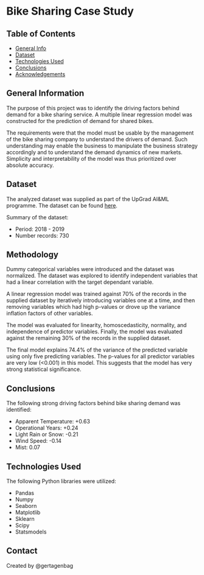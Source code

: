 # Bike Sharing Case Study

## Table of Contents
* [General Info](#general-information)
* [Dataset](#dataset)
* [Technologies Used](#technologies-used)
* [Conclusions](#conclusions)
* [Acknowledgements](#acknowledgements)

## General Information
The purpose of this project was to identify the driving factors behind demand for a bike sharing service.  A multiple linear regression model was constructed for the prediction of demand for shared bikes.

The requirements were that the model must be usable by the management of the bike sharing company to understand the drivers of demand.  Such understanding may enable the business to manipulate the business strategy accordingly and to understand the demand dynamics of new markets.  Simplicity and interpretability of the model was thus prioritized over absolute accuracy.

## Dataset
The analyzed dataset was supplied as part of the UpGrad AI&ML programme.  The dataset can be found [here](https://ml-course2-upgrad.s3.amazonaws.com/Linear+Regression+Assignment/Bike+Sharing+Assignment/day.csv).

Summary of the dataset:
- Period: 2018 - 2019
- Number records: 730

## Methodology
Dummy categorical variables were introduced and the dataset was normalized.  The dataset was explored to identify independent variables that had a linear correlation with the target dependant variable.

A linear regression model was trained against 70% of the records in the supplied dataset by iteratively introducing variables one at a time, and then removing variables which had high p-values or drove up the variance inflation factors of other variables.

The model was evaluated for linearity, homoscedasticity, normality, and independence of predictor variables.  Finally, the model was evaluated against the remaining 30% of the records in the supplied dataset.

The final model explains 74.4% of the variance of the predicted variable using only five predicting variables.  The p-values for all predictor variables are very low (<0.001) in this model.  This suggests that the model has very strong statistical significance.

## Conclusions
The following strong driving factors behind bike sharing demand was identified:
- Apparent Temperature: +0.63
- Operational Years: +0.24
- Light Rain or Snow: -0.21
- Wind Speed: -0.14
- Mist: 0.07

## Technologies Used
The following Python libraries were utilized:
- Pandas
- Numpy
- Seaborn
- Matplotlib
- Sklearn
- Scipy
- Statsmodels

## Contact
Created by @gertagenbag
